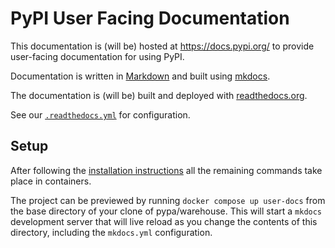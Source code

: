 # PyPI User Facing Documentation

This documentation is (will be) hosted at https://docs.pypi.org/ to provide
user-facing documentation for using PyPI.

Documentation is written in [Markdown](https://www.markdownguide.org) and built
using [mkdocs](https://www.mkdocs.org).

The documentation is (will be) built and deployed with [readthedocs.org](https://readthedocs.org/projects/docspypiorg/).

See our [`.readthedocs.yml`](../.readthedocs.yml) for configuration.

## Setup

After following the [installation instructions](https://warehouse.pypa.io/development/getting-started.html#detailed-installation-instructions)
all the remaining commands take place in containers.

The project can be previewed by running `docker compose up user-docs` from the
base directory of your clone of pypa/warehouse. This will start a `mkdocs`
development server that will live reload as you change the contents of this
directory, including the `mkdocs.yml` configuration.
